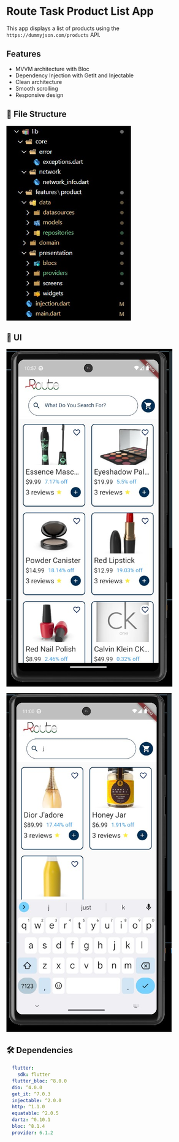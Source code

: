 #  Route Task Product List App

This app displays a list of products using the `https://dummyjson.com/products` API.

## Features
- MVVM architecture with Bloc
- Dependency Injection with GetIt and Injectable
- Clean architecture
- Smooth scrolling
- Responsive design

## 📁 File Structure

![File Structure]( https://github.com/KholoudEltaib/Route_Task-Products-/blob/main/screen3.jpg)



## 📱 UI

![Application Screenshot](https://github.com/KholoudEltaib/Route_Task-Products-/blob/main/screen1.jpg)

![Application Screenshot](https://github.com/KholoudEltaib/Route_Task-Products-/blob/main/screen2.jpg)






## 🛠 Dependencies

```pubspec.yaml
  flutter:
    sdk: flutter
  flutter_bloc: ^8.0.0
  dio: ^4.0.0
  get_it: ^7.0.3
  injectable: ^2.0.0
  http: ^1.1.0
  equatable: ^2.0.5
  dartz: ^0.10.1
  bloc: ^8.1.4
  provider: 6.1.2 

```
